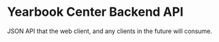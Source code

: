 # Yearbook Center Backend API

JSON API that the web client, and any clients in the future will consume.
